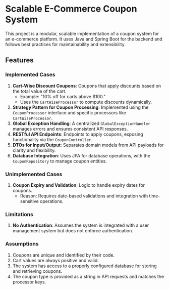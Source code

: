 # Scalable E-Commerce Coupon System

This project is a modular, scalable implementation of a coupon system for an e-commerce platform. It uses Java and Spring Boot for the backend and follows best practices for maintainability and extensibility.

## Features

### Implemented Cases
1. **Cart-Wise Discount Coupons**: Coupons that apply discounts based on the total value of the cart.
    - Example: "10% off for carts above $100."
    - Uses the `CartWiseProcessor` to compute discounts dynamically.
2. **Strategy Pattern for Coupon Processing**: Implemented using the `CouponProcessor` interface and specific processors like `CartWiseProcessor`.
3. **Global Exception Handling**: A centralized `GlobalExceptionHandler` manages errors and ensures consistent API responses.
4. **RESTful API Endpoints**: Endpoints to apply coupons, exposing functionality via the `CouponController`.
5. **DTOs for Input/Output**: Separates domain models from API payloads for clarity and flexibility.
6. **Database Integration**: Uses JPA for database operations, with the `CouponRepository` to manage coupon entities.

### Unimplemented Cases
1. **Coupon Expiry and Validation**: Logic to handle expiry dates for coupons.
    - Reason: Requires date-based validations and integration with time-sensitive operations.

### Limitations
1. **No Authentication**: Assumes the system is integrated with a user management system but does not enforce authentication.

### Assumptions
1. Coupons are unique and identified by their code.
2. Cart values are always positive and valid.
3. The system has access to a properly configured database for storing and retrieving coupons.
4. The coupon type is provided as a string in API requests and matches the processor keys.

